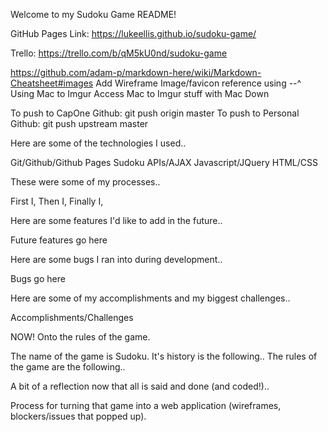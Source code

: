 Welcome to my Sudoku Game README!

GitHub Pages Link: https://lukeellis.github.io/sudoku-game/

Trello: https://trello.com/b/qM5kU0nd/sudoku-game

https://github.com/adam-p/markdown-here/wiki/Markdown-Cheatsheet#images
Add Wireframe Image/favicon reference using --^ Using Mac to Imgur
Access Mac to Imgur stuff with Mac Down

To push to CapOne Github: git push origin master
To push to Personal Github: git push upstream master

Here are some of the technologies I used..

Git/Github/Github Pages
Sudoku APIs/AJAX
Javascript/JQuery
HTML/CSS


These were some of my processes..

First I,
Then I,
Finally I,


Here are some features I'd like to add in the future..

Future features go here


Here are some bugs I ran into during development..

Bugs go here


Here are some of my accomplishments and my biggest challenges..

Accomplishments/Challenges


NOW! Onto the rules of the game.

The name of the game is Sudoku. It's history is the following..
The rules of the game are the following..


A bit of a reflection now that all is said and done (and coded!)..

Process for turning that game into a web application (wireframes, blockers/issues that popped up).
